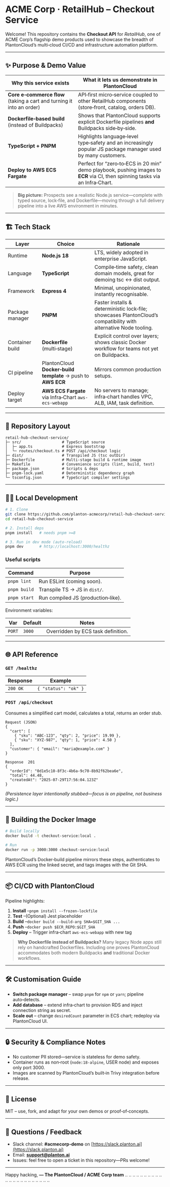 # ACME Corp · **RetailHub – Checkout Service**

Welcome! This repository contains the **Checkout API** for *RetailHub*, one of ACME Corp’s flagship demo products used
to showcase the breadth of PlantonCloud’s multi‑cloud CI/CD and infrastructure automation platform.

---

## ✨ Purpose & Demo Value

| Why this service exists                                               | What it lets us demonstrate in PlantonCloud                                                                                  |
|-----------------------------------------------------------------------|------------------------------------------------------------------------------------------------------------------------------|
| **Core e‑commerce flow** (taking a cart and turning it into an order) | API‑first micro‑service coupled to other RetailHub components (store‑front, catalog, orders DB).                             |
| **Dockerfile‑based build** (instead of Buildpacks)                    | Shows that PlantonCloud supports explicit Dockerfile pipelines **and** Buildpacks side‑by‑side.                              |
| **TypeScript + PNPM**                                                 | Highlights language‑level type‑safety and an increasingly popular JS package manager used by many customers.                 |
| **Deploy to AWS  ECS  Fargate**                                       | Perfect for “zero‑to‑ECS in 20 min” demo playbook, pushing images to **ECR** via CI, then spinning tasks via an Infra‑Chart. |

> **Big picture:** Prospects see a realistic Node.js service—complete with typed source, lock‑file, and
> Dockerfile—moving through a full delivery pipeline into a live AWS environment in minutes.

---

## 🏗️ Tech  Stack

| Layer           | Choice                                                        | Rationale                                                                                                        |
|-----------------|---------------------------------------------------------------|------------------------------------------------------------------------------------------------------------------|
| Runtime         | **Node.js 18**                                                | LTS, widely adopted in enterprise JavaScript.                                                                    |
| Language        | **TypeScript**                                                | Compile‑time safety, clean domain models, great for demoing tsc ↔ dist output.                                   |
| Framework       | **Express  4**                                                | Minimal, unopinionated, instantly recognisable.                                                                  |
| Package manager | **PNPM**                                                      | Faster installs & deterministic lock‑file; showcases PlantonCloud’s compatibility with alternative Node tooling. |
| Container build | **Dockerfile** (multi‑stage)                                  | Explicit control over layers; shows classic Docker workflow for teams not yet on Buildpacks.                     |
| CI pipeline     | PlantonCloud **Docker‑build template** → push to **AWS  ECR** | Mirrors common production setups.                                                                                |
| Deploy target   | **AWS  ECS  Fargate** via Infra‑Chart `aws-ecs-webapp`        | No servers to manage; infra‑chart handles VPC, ALB, IAM, task definition.                                        |

---

## 🚚 Repository Layout

```
retail-hub-checkout-service/
├─ src/                  # TypeScript source
│  ├─ app.ts             # Express bootstrap
│  └─ routes/checkout.ts # POST /api/checkout logic
├─ dist/                 # Transpiled JS (tsc outDir)
├─ Dockerfile            # Multi-stage build & runtime image
├─ Makefile              # Convenience scripts (lint, build, test)
├─ package.json          # Scripts & deps
├─ pnpm-lock.yaml        # Deterministic dependency graph
└─ tsconfig.json         # TypeScript compiler settings
```

---

## 🧑‍💻 Local Development

```bash
# 1. Clone
git clone https://github.com/planton-acmecorp/retail-hub-checkout-service.git
cd retail-hub-checkout-service

# 2. Install deps
pnpm install   # needs pnpm >=8

# 3. Run in dev mode (auto‑reload)
pnpm dev       # http://localhost:3000/healthz
```

### Useful scripts

| Command      | Purpose                            |
|--------------|------------------------------------|
| `pnpm lint`  | Run ESLint (coming soon).          |
| `pnpm build` | Transpile TS → JS in `dist/`.      |
| `pnpm start` | Run compiled JS (production‑like). |

Environment variables:

| Var    | Default | Notes                              |
|--------|---------|------------------------------------|
| `PORT` | `3000`  | Overridden by ECS task definition. |

---

## 🌐 API Reference

### `GET /healthz`

| Response | Example              |
|----------|----------------------|
| `200 OK` | `{ "status": "ok" }` |

### `POST /api/checkout`

Consumes a simplified cart model, calculates a total, returns an order stub.

```
Request (JSON)
{
  "cart": [
    { "sku": "ABC‑123", "qty": 2, "price": 19.99 },
    { "sku": "XYZ‑987", "qty": 1, "price": 4.50 }
  ],
  "customer": { "email": "maria@example.com" }
}
```

```
Response  201
{
  "orderId": "0d1e5c10‑8f3c‑4b6a‑9c70‑8b92f62bea6e",
  "total": 44.48,
  "createdAt": "2025‑07‑29T17:56:04.123Z"
}
```

*(Persistence layer intentionally stubbed—focus is on pipeline, not business logic.)*

---

## 🐳 Building the Docker Image

```bash
# Build locally
docker build -t checkout-service:local .

# Run
docker run -p 3000:3000 checkout-service:local
```

PlantonCloud’s Docker‑build pipeline mirrors these steps, authenticates to AWS ECR using the linked secret, and tags
images with the Git SHA.

---

## 📦 CI/CD with PlantonCloud

Pipeline highlights:

1. **Install** –`pnpm install --frozen-lockfile`
2. **Test** –(Optional) Jest placeholder
3. **Build** –`docker build --build-arg SHA=$GIT_SHA ...`
4. **Push** –`docker push $ECR_REPO:$GIT_SHA`
5. **Deploy** – Trigger infra‑chart `aws-ecs-webapp` with new tag

> **Why Dockerfile instead of Buildpacks?**
> Many legacy Node apps still rely on handcrafted Dockerfiles. Including one proves PlantonCloud accommodates both
> modern Buildpacks **and** traditional Docker workflows.

---

## 🛠️ Customisation Guide

* **Switch package manager** – swap `pnpm` for `npm` or `yarn`; pipeline auto‑detects.
* **Add database** – extend infra‑chart to provision RDS and inject connection string as secret.
* **Scale out** – change `desiredCount` parameter in ECS chart; redeploy via PlantonCloud UI.

---

## 🔒 Security & Compliance Notes

* No customer PII stored—service is stateless for demo safety.
* Container runs as non‑root (`node:18-alpine`, USER node) and exposes only port 3000.
* Images are scanned by PlantonCloud’s built‑in Trivy integration before release.

---

## 📄 License

MIT – use, fork, and adapt for your own demos or proof‑of‑concepts.

---

## 🙋 Questions / Feedback

* Slack channel: **#acmecorp-demo** on [https://slack.planton.ai](https://slack.planton.ai)
* Email: **[support@planton.ai](mailto:support@planton.ai)**
* Issues: feel free to open a ticket in this repository—PRs welcome!

---

Happy hacking,
**— The PlantonCloud / ACME Corp team**
..
..
..
..
..
..
..
..
..
..
..
..
..
..
..
..
..
..
..
..
..
..
